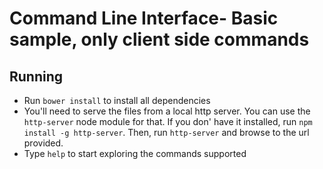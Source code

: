 Command Line Interface- Basic sample, only client side commands
===============================================================

Running
-------

* Run `bower install` to install all dependencies
* You'll need to serve the files from a local http server. You can use the `http-server` node module for that. If you don' have it installed, run `npm install -g http-server`. Then, run `http-server` and browse to the url provided.
* Type `help` to start exploring the commands supported

